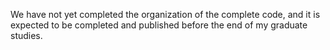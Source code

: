 We have not yet completed the organization of the complete code, and it is expected to be completed and published before the end of my graduate studies.
